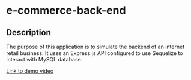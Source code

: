# e-commerce-back-end

## Description

The purpose of this application is to simulate the backend of an internet retail business. It uses an Express.js API configured to use Sequelize to interact with MySQL database.

[Link to demo video](https://drive.google.com/file/d/1wKKL-xdj-QcZ50d3-R3p66t0Ly6aY-QA/view)
